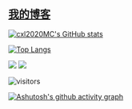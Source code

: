 ## [我的博客](https://www.cxl2020mc.top)

[![cxl2020MC's GitHub stats](https://github-readme-stats.vercel.app/api?username=cxl2020MC&show_icons=true&locale=cn)](https://github.com/anuraghazra/github-readme-stats)

[![Top Langs](https://github-readme-stats.vercel.app/api/top-langs/?username=cxl2020MC&show_icons=true&locale=cn)](https://github.com/anuraghazra/github-readme-stats)


![](https://img.shields.io/badge/dynamic/json?color=yellow&label=star&query=stars&url=https%3A%2F%2Fapi.github-star-counter.workers.dev%2Fuser%2Fcxl2020MC)
![](https://img.shields.io/badge/dynamic/json?color=inactive&label=fork&query=forks&url=https%3A%2F%2Fapi.github-star-counter.workers.dev%2Fuser%2Fcxl2020MC)


![visitors](https://visitor-badge.glitch.me/badge?page_id=cxl2020MC.cxl2020MC&left_color=green&right_color=red)

[![Ashutosh's github activity graph](https://github-readme-activity-graph.vercel.app/graph?username=cxl2020mc&theme=dracula)](https://github.com/ashutosh00710/github-readme-activity-graph)